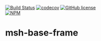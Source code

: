 [![Build Status](https://beecode.semaphoreci.com/badges/msh-base-frame/branches/main.svg?style=shields)](https://beecode.semaphoreci.com/projects/msh-base-frame)
[![codecov](https://codecov.io/gh/beecode-rs/msh-base-frame/branch/main/graph/badge.svg?token=wOOqEekQfv)](https://codecov.io/gh/beecode-rs/msh-base-frame)
[![GitHub license](https://img.shields.io/github/license/beecode-rs/msh-base-frame)](https://github.com/beecode-rs/msh-base-frame/blob/main/LICENSE)  
[![NPM](https://nodei.co/npm/@beecode/msh-base-frame.png)](https://nodei.co/npm/@beecode/msh-base-frame)


# msh-base-frame

<!-- toc -->
<!-- tocstop -->
